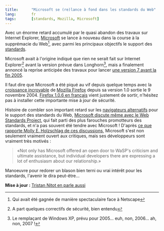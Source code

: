 ```yaml
--- 
title:      "Microsoft se (re)lance à fond dans les standards du Web" 
lang:       fr 
tags:       [standards, Mozilla, Microsoft]
---
```


Avec un énorme retard accumulé par le quasi abandon des travaux sur Internet Explorer, [Microsoft](http://www.microsoft.com/) se lance à nouveau dans la course à la supprémacie du Web[^chapo1], avec parmi les principaux objectifs le support des [standards](http://openweb.eu.org/).

[^chapo1]: Qui avait été gagnée de manière spectaculaire face à Netscape

Microsoft avait à l'origine indiqué que rien ne serait fait sur Internet Explorer[^texte1] avant la version prévue dans Longhorn[^texte2], mais a finalement annoncé la reprise anticipée des travaux pour lancer [une version 7 avant la fin 2005](http://www.microsoft.com/presspass/press/2005/feb05/02-15RSA05KeynotePR.mspx).

Il faut dire que Microsoft a été piqué au vif depuis quelque temps avec la [croissance incroyable](http://www.spreadfirefox.com/?q=node/view/16956) de [Mozilla Firefox](http://mozilla.org/) depuis sa version 1.0 sortie le 9 novembre 2004. [Firefox 1.0.6 en français](http://www.mozilla-europe.org/fr/products/firefox/) vient justement de sortir, n'hésitez pas à installer cette importante mise à jour de sécurité.

Histoire de combler son important retard sur les [navigateurs alternatifs](http://browsehappy.com/) pour le support des standards du Web, [Microsoft discute même avec le Web Standards Project](http://webstandards.org/buzz/archive/2005_07.html#a000539), qui fait parti des plus farouches promotteurs des standards, et n'a pas souvent été tendre avec Microsoft ! D'après [ce que rapporte Molly E. Holzschlag de ces discussions](http://www.molly.com/2005/07/21/meeting-microsoft/), Microsoft s'est non seulement vraiment ouvert aux critiques, mais ses développeurs sont vraiment très motivés :
> 
> «Not only has Microsoft offered an open door to WaSP's criticism and ultimate assistance, but individual developers there are expressing a lot of enthusiasm about our relationship.»
> 

Manoeuvre pour redorer un blason bien terni ou vrai intérêt pour les standards, l'avenir le dira peut-être…

**Mise à jour :** [Tristan Nitot en parle aussi](http://standblog.org/blog/2005/07/22/93114263-rions-en-parlant-des-standards)


[^texte1]: A part quelques correctifs de sécurité, bien entendu

[^texte2]: Le remplaçant de Windows XP, prévu pour 2005… euh, non, 2006… ah, non, 2007 !
